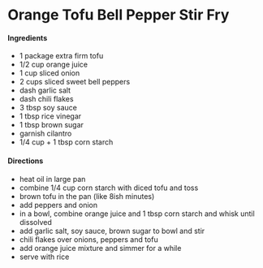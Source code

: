 # Orange Tofu Bell Pepper Stir Fry

#### Ingredients

 - 1 package extra firm tofu
 - 1/2 cup orange juice
 - 1 cup sliced onion
 - 2 cups sliced sweet bell peppers
 - dash garlic salt
 - dash chili flakes
 - 3 tbsp soy sauce
 - 1 tbsp rice vinegar
 - 1 tbsp brown sugar
 - garnish cilantro
 - 1/4 cup + 1 tbsp corn starch

 #### Directions

 - heat oil in large pan
 - combine 1/4 cup corn starch with diced tofu and toss
 - brown tofu in the pan (like 8ish minutes)
 - add peppers and onion
 - in a bowl, combine orange juice and 1 tbsp corn starch and whisk until dissolved 
 - add garlic salt, soy sauce, brown sugar to bowl and stir
 - chili flakes over onions, peppers and tofu
 - add orange juice mixture and simmer for a while
 - serve with rice